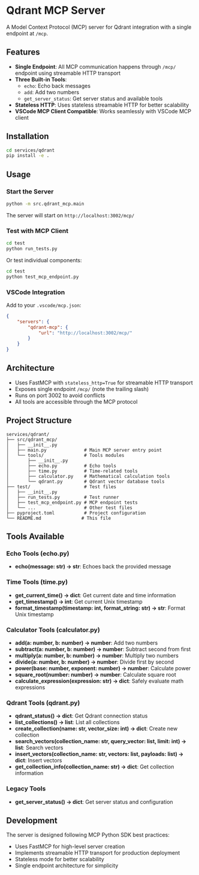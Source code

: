 # Qdrant MCP Server

A Model Context Protocol (MCP) server for Qdrant integration with a single endpoint at `/mcp`.

## Features

- **Single Endpoint**: All MCP communication happens through `/mcp/` endpoint using streamable HTTP transport
- **Three Built-in Tools**:
  - `echo`: Echo back messages
  - `add`: Add two numbers
  - `get_server_status`: Get server status and available tools
- **Stateless HTTP**: Uses stateless streamable HTTP for better scalability
- **VSCode MCP Client Compatible**: Works seamlessly with VSCode MCP client

## Installation

```bash
cd services/qdrant
pip install -e .
```

## Usage

### Start the Server

```bash
python -m src.qdrant_mcp.main
```

The server will start on `http://localhost:3002/mcp/`

### Test with MCP Client

```bash
cd test
python run_tests.py
```

Or test individual components:

```bash
cd test
python test_mcp_endpoint.py
```

### VSCode Integration

Add to your `.vscode/mcp.json`:

```json
{
    "servers": {
        "qdrant-mcp": {
            "url": "http://localhost:3002/mcp/"
        }
    }
}
```

## Architecture

- Uses FastMCP with `stateless_http=True` for streamable HTTP transport
- Exposes single endpoint `/mcp/` (note the trailing slash)
- Runs on port 3002 to avoid conflicts
- All tools are accessible through the MCP protocol

## Project Structure

```
services/qdrant/
├── src/qdrant_mcp/
│   ├── __init__.py
│   ├── main.py              # Main MCP server entry point
│   └── tools/               # Tools modules
│       ├── __init__.py
│       ├── echo.py          # Echo tools
│       ├── time.py          # Time-related tools
│       ├── calculator.py    # Mathematical calculation tools
│       └── qdrant.py        # Qdrant vector database tools
├── test/                    # Test files
│   ├── __init__.py
│   ├── run_tests.py         # Test runner
│   ├── test_mcp_endpoint.py # MCP endpoint tests
│   └── ...                  # Other test files
├── pyproject.toml           # Project configuration
└── README.md               # This file
```

## Tools Available

### Echo Tools (echo.py)
- **echo(message: str) -> str**: Echoes back the provided message

### Time Tools (time.py)  
- **get_current_time() -> dict**: Get current date and time information
- **get_timestamp() -> int**: Get current Unix timestamp
- **format_timestamp(timestamp: int, format_string: str) -> str**: Format Unix timestamp

### Calculator Tools (calculator.py)
- **add(a: number, b: number) -> number**: Add two numbers
- **subtract(a: number, b: number) -> number**: Subtract second from first
- **multiply(a: number, b: number) -> number**: Multiply two numbers  
- **divide(a: number, b: number) -> number**: Divide first by second
- **power(base: number, exponent: number) -> number**: Calculate power
- **square_root(number: number) -> number**: Calculate square root
- **calculate_expression(expression: str) -> dict**: Safely evaluate math expressions

### Qdrant Tools (qdrant.py)
- **qdrant_status() -> dict**: Get Qdrant connection status
- **list_collections() -> list**: List all collections  
- **create_collection(name: str, vector_size: int) -> dict**: Create new collection
- **search_vectors(collection_name: str, query_vector: list, limit: int) -> list**: Search vectors
- **insert_vectors(collection_name: str, vectors: list, payloads: list) -> dict**: Insert vectors
- **get_collection_info(collection_name: str) -> dict**: Get collection information

### Legacy Tools
- **get_server_status() -> dict**: Get server status and configuration

## Development

The server is designed following MCP Python SDK best practices:
- Uses FastMCP for high-level server creation
- Implements streamable HTTP transport for production deployment
- Stateless mode for better scalability
- Single endpoint architecture for simplicity
